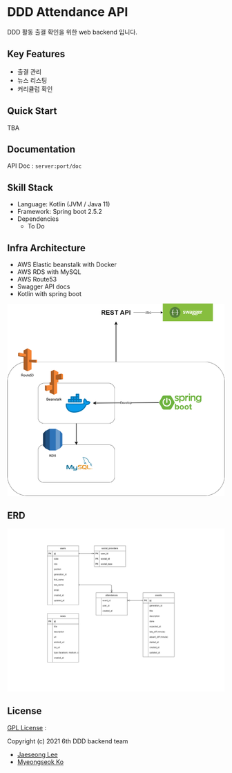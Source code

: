 # DDD Attendance API
DDD 활동 출결 확인을 위한 web backend 입니다.

## Key Features
 - 출결 관리
 - 뉴스 리스팅
 - 커리큘럼 확인

## Quick Start
TBA

## Documentation
API Doc : `server:port/doc`

## Skill Stack
- Language: Kotlin (JVM / Java 11)
- Framework: Spring boot 2.5.2
- Dependencies
    - To Do

## Infra Architecture
 - AWS Elastic beanstalk with Docker
 - AWS RDS with MySQL
 - AWS Route53
 - Swagger API docs
 - Kotlin with spring boot

![infra](./images/attendance-structure.png)

## ERD
![erd](./images/attendance-ERD.png)

## License
[GPL License](https://www.gnu.org/licenses/gpl-3.0.html) :

Copyright (c) 2021 6th DDD backend team

 - [Jaeseong Lee](https://github.com/RebirthLee)
 - [Myeongseok Ko](https://github.com/RbertKo)